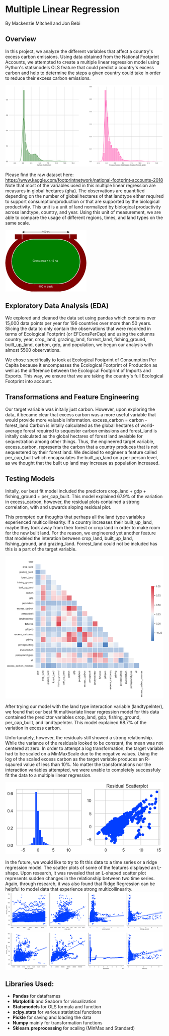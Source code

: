 # Multiple Linear Regression

By Mackenzie Mitchell and Jon Bebi

## Overview

In this project, we analyze the different variables that affect a country's excess carbon emissions. Using data obtained from the National Footprint Accounts, we attempted to create a multiple linear regression model using Python's statsmodels OLS feature that could predict a country's excess carbon and help to determine the steps a given country could take in order to reduce their excess carbon emissions.

![TargetDistplots](https://github.com/mackenziemitchell6/BigfootPrint/blob/master/Visualizations/TargetDistplots.png "Target distribution plots")

Please find the raw dataset here: https://www.kaggle.com/footprintnetwork/national-footprint-accounts-2018
Note that most of the variables used in this multiple linear regression are measures in global hectares (gha). The observations are quantified depending on the number of global hectares of that landtype either required to support consumption/production or that are supported by the biological productivity. This unit is a unit of land normalized by biological productivity across landtype, country, and year. Using this unit of measurement, we are able to compare the usage of different regions, times, and land types on the same scale. 

![HectareVisualization](https://github.com/mackenziemitchell6/BigfootPrint/blob/master/Visualizations/hectare.png "Hectare comparison")

## Exploratory Data Analysis (EDA)

We explored and cleaned the data set using pandas which contains over 15,000 data points per year for 196 countries over more than 50 years. Slicing the data to only contain the observations that were recorded in terms of Ecological Footprint (or EFConsPerCap) and using the columns country, year, crop_land, grazing_land, forrest_land, fishing_ground, built_up_land, carbon, gdp, and population, we begun our analysis with almost 5500 observations.

We chose specifically to look at Ecological Footprint of Consumption Per Capita because it encompasses the Ecological Footprint of Production as well as the difference between the Ecological Footprint of Imports and Exports. This way, we ensure that we are taking the country's full Ecological Footprint into account. 

## Transformations and Feature Engineering

Our target variable was initally just carbon. However, upon exploring the data, it became clear that excess carbon was a more useful variable that would provide more valuable information.
    excess_carbon = carbon - forest_land
Carbon is initally calculated as the global hectares of world-average forest required to sequester carbon emissions and forest_land is initally calculated as the global hectares of forest land avaiable for sequestration among other things. Thus, the engineered target variable, excess_carbon, represents the carbon that a country produces that is not sequestered by their forest land. We decided to engineer a feature called per_cap_built which encapsulates the built_up_land on a per person level, as we thought that the built up land may increase as population increased.

## Testing Models

Initally, our best fit model included the predictors crop_land + gdp + fishing_ground + per_cap_built. This model explained 67.9% of the variation in excess_carbon, however, the residual plots contained a strong correlation, with and upwards sloping residual plot. 

This prompted our thoughts that perhaps all the land type variables experienced multicollinearity. If a country increases their built_up_land, maybe they took away from their forest or crop land in order to make room for the new built land. For the reason, we engineered yet another feature that modeled the interation between crop_land, built_up_land, fishing_ground, and grazing_land. Forrest_land could not be included has this is a part of the target variable. 

![CorrelationMatrix](https://github.com/mackenziemitchell6/BigfootPrint/blob/master/Visualizations/CorrelationMatrix.png "Correlation matrix")

After trying our model with the land type interaction variable (landtypeInter), we found that our best fit multivariate linear regression model for this data contained the predictor variables crop_land, gdp, fishing_ground, per_cap_built, and landtypeInter. This model explained 68.7% of the variation in excess carbon. 

Unfortunately, however, the residuals still showed a strong relationship. While the variance of the residuals looked to be constant, the mean was not centered at zero. In order to attempt a log transformation, the target variable had to be scaled on a MinMaxScale due to the negative values. Using the log of the scaled excess carbon as the target variable produces an R-sqaured value of less than 10%. No matter the transformations nor the interaction variables attempted, we were unable to completely successfuly fit the data to a multiple linear regression.


![ResidualPlots](https://github.com/mackenziemitchell6/BigfootPrint/blob/master/Visualizations/ResidualPlots(BestFit).png "Residual plots")

In the future, we would like to try to fit this data to a time series or a ridge regression model. The scatter plots of some of the features displayed an L-shape. Upon research, it was revealed that an L-shaped scatter plot represents sudden changes in the relationship between two time series. Again, through research, it was also found that Ridge Regression can be helpful to model data that experience strong multicollinearity.
![ScatterPlots1](https://github.com/mackenziemitchell6/BigfootPrint/blob/master/Visualizations/Scatterplots1.png "Scatter plots 1")
![ScatterPlots2](https://github.com/mackenziemitchell6/BigfootPrint/blob/master/Visualizations/Scatterplots2.png "Scatter plots 2")

## Libraries Used:

* __Pandas__ for dataframes
* __Matplotlib__ and Seaborn for visualization
* __Statsmodels__ for OLS formula and function
* __scipy.stats__ for various statistical functions
* __Pickle__ for saving and loading the data
* __Numpy__ mainly for transformation functions
* __Sklearn.preprocessing__ for scaling (MinMax and Standard)
